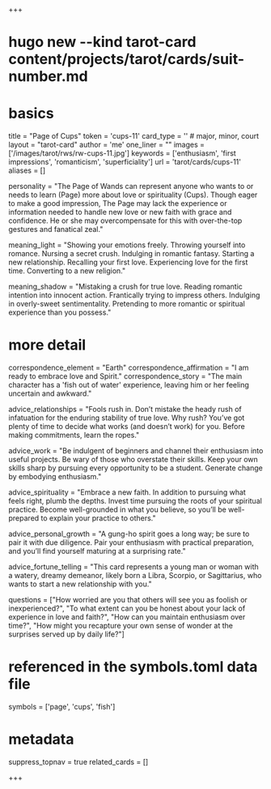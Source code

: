+++
# hugo new --kind tarot-card content/projects/tarot/cards/suit-number.md
# basics
title     		 = "Page of Cups"
token					 = 'cups-11'
card_type			 = '' # major, minor, court
layout				 = "tarot-card"
author    		 = 'me'
one_liner 		 = ""
images				 = ['/images/tarot/rws/rw-cups-11.jpg']
keywords			 = ['enthusiasm', 'first impressions', 'romanticism', 'superficiality']
url						 = 'tarot/cards/cups-11'
aliases				 = []

personality    = "The Page of Wands can represent anyone who wants to or needs to learn (Page) more about love or spirituality (Cups). Though eager to make a good impression, The Page may lack the experience or information needed to handle new love or new faith with grace and confidence. He or she may overcompensate for this with over-the-top gestures and fanatical zeal."

meaning_light  = "Showing your emotions freely. Throwing yourself into romance. Nursing a secret crush. Indulging in romantic fantasy. Starting a new relationship. Recalling your first love. Experiencing love for the first time. Converting to a new religion."

meaning_shadow = "Mistaking a crush for true love. Reading romantic intention into innocent action. Frantically trying to impress others. Indulging in overly-sweet sentimentality. Pretending to more romantic or spiritual experience than you possess."

# more detail
correspondence_element 			= "Earth"
correspondence_affirmation 	= "I am ready to embrace love and Spirit."
correspondence_story 				= "The main character has a 'fish out of water' experience, leaving him or her feeling uncertain and awkward."

advice_relationships 	 = "Fools rush in. Don’t mistake the heady rush of infatuation for the enduring stability of true love. Why rush? You’ve got plenty of time to decide what works (and doesn’t work) for you.  Before making commitments, learn the ropes."

advice_work 					 = "Be indulgent of beginners and channel their enthusiasm into useful projects. Be wary of those who overstate their skills. Keep your own skills sharp by pursuing every opportunity to be a student. Generate change by embodying enthusiasm."

advice_spirituality 	 = "Embrace a new faith. In addition to pursuing what feels right, plumb the depths. Invest time pursuing the roots of your spiritual practice. Become well-grounded in what you believe, so you’ll be well-prepared to explain your practice to others."

advice_personal_growth = "A gung-ho spirit goes a long way; be sure to pair it with due diligence. Pair your enthusiasm with practical preparation, and you’ll find yourself maturing at a surprising rate."

advice_fortune_telling = "This card represents a young man or woman with a watery, dreamy demeanor, likely born a Libra, Scorpio, or Sagittarius, who wants to start a new relationship with you."

questions	= ["How worried are you that others will see you as foolish or inexperienced?", "To what extent can you be honest about your lack of experience in love and faith?", "How can you maintain enthusiasm over time?", "How might you recapture your own sense of wonder at the surprises served up by daily life?"]

# referenced in the symbols.toml data file
symbols	  = ['page', 'cups', 'fish']

# metadata
suppress_topnav = true
related_cards 	= []

+++